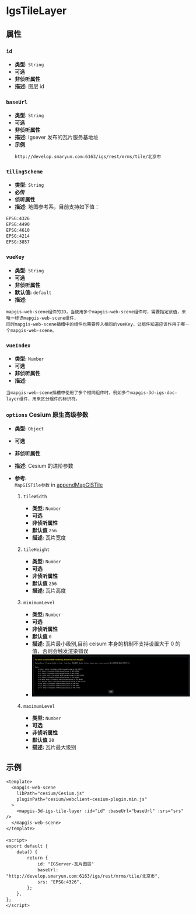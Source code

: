 # IgsTileLayer

## 属性

### `id`

- **类型:** `String`
- **可选**
- **非侦听属性**
- **描述:** 图层 id

### `baseUrl`

- **类型:** `String`
- **可选**
- **非侦听属性**
- **描述:** Igsever 发布的瓦片服务基地址
- **示例**
  ```
  http://develop.smaryun.com:6163/igs/rest/mrms/tile/北京市
  ```

### `tilingScheme`

- **类型:** `String`
- **必传**
- **侦听属性**
- **描述:** 地图参考系，目前支持如下值：

```
EPSG:4326
EPSG:4490
EPSG:4610
EPSG:4214
EPSG:3857
```

### `vueKey`

- **类型:** `String`
- **可选**
- **非侦听属性**
- **默认值:** `default`
- **描述:**

```
mapgis-web-scene组件的ID，当使用多个mapgis-web-scene组件时，需要指定该值，来唯一标识mapgis-web-scene组件，
同时mapgis-web-scene插槽中的组件也需要传入相同的vueKey，让组件知道应该作用于哪一个mapgis-web-scene。
```

### `vueIndex`

- **类型:** `Number`
- **可选**
- **非侦听属性**
- **描述:**

```
当mapgis-web-scene插槽中使用了多个相同组件时，例如多个mapgis-3d-igs-doc-layer组件，用来区分组件的标识符。
```

### `options` Cesium 原生高级参数

- **类型:** `Object`
- **可选**
- **非侦听属性**
- **描述:** Cesium 的进阶参数
- **参考:** <br>
  `MapGISTile参数` in [appendMapGISTile](http://develop.smaryun.com/docs/cesium/module-%25E5%25AE%25A2%25E6%2588%25B7%25E7%25AB%25AF%25E6%2595%25B0%25E6%258D%25AE%25E6%259C%258D%25E5%258A%25A1.TilesLayer.html#appendMapGISTile)

  1. `tileWidth`

     - **类型:** `Number`
     - **可选**
     - **非侦听属性**
     - **默认值** `256`
     - **描述:** 瓦片宽度

  2. `tileHeight`

     - **类型:** `Number`
     - **可选**
     - **非侦听属性**
     - **默认值** `256`
     - **描述:** 瓦片高度

  3. `minimumLevel`

     - **类型:** `Number`
     - **可选**
     - **非侦听属性**
     - **默认值** `0`
     - **描述:** 瓦片最小级别,目前 ceisum 本身的机制不支持设置大于 0 的值，否则会触发渲染错误
     - ![渲染错误](../../../images/layer/minzoom-error.png)

  4. `maximumLevel`
     - **类型:** `Number`
     - **可选**
     - **非侦听属性**
     - **默认值** `20`
     - **描述:** 瓦片最大级别

## 示例

```vue
<template>
  <mapgis-web-scene
    libPath="cesium/Cesium.js"
    pluginPath="cesium/webclient-cesium-plugin.min.js"
  >
    <mapgis-3d-igs-tile-layer :id="id" :baseUrl="baseUrl" :srs="srs" />
  </mapgis-web-scene>
</template>

<script>
export default {
    data() {
        return {
            id: "IGServer-瓦片图层"
            baseUrl: "http://develop.smaryun.com:6163/igs/rest/mrms/tile/北京市",
            srs: "EPSG:4326",
        };
    },
};
</script>
```
